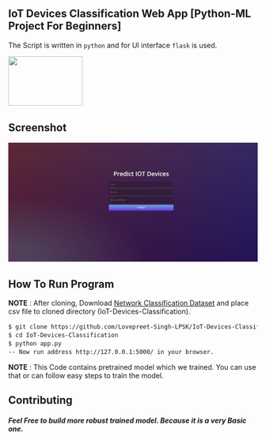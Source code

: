 ## IoT Devices Classification Web App [Python-ML Project For Beginners]

The Script is written in `python` and for UI interface `flask` is used.

<a href="https://flask.palletsprojects.com/en/1.1.x/"><img src="https://miro.medium.com/max/438/1*0G5zu7CnXdMT9pGbYUTQLQ.png" width="150" height="100"/></a>
## Screenshot

![Screen 1](https://github.com/Lovepreet-Singh-LPSK/IoT-Devices-Classification/blob/master/pic/1.png)

## How To Run Program

**NOTE** : After cloning, Download <a href="https://drive.google.com/file/d/1B8HAYDa-Fcbtcb3YYTY680KHa5EyloN-/view?usp=sharing">Network Classification Dataset</a> and place csv file to cloned directory (IoT-Devices-Classification).

```bash
$ git clone https://github.com/Lovepreet-Singh-LPSK/IoT-Devices-Classification.git
$ cd IoT-Devices-Classification
$ python app.py
-- Now run address http://127.0.0.1:5000/ in your browser.
```

**NOTE** : This Code contains pretrained model which we trained. You can use that or can follow easy steps to train the model.  



## Contributing

##### Feel Free to build more robust trained model. Because it is a very Basic one. 